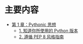主要内容
========

+ [第 1 章：Pythonic 思想](chapter-01/README.md)
    - [1. 知道你所使用的 Python 版本](chapter-01/item_01.md)
    - [2. 遵循 PEP 8 风格指南](chapter-01/item_02.md)
